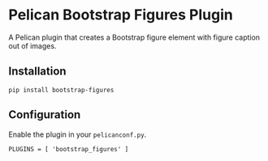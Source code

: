# Pelican Bootstrap Figures Plugin

A Pelican plugin that creates a Bootstrap figure element with figure caption out of images.

## Installation
```
pip install bootstrap-figures
```

## Configuration
Enable the plugin in your `pelicanconf.py`.
```
PLUGINS = [ 'bootstrap_figures' ]
```